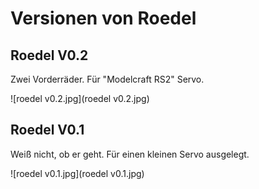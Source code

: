 Versionen von Roedel
====================


Roedel V0.2
-----------

Zwei Vorderräder. Für "Modelcraft RS2" Servo.

![roedel v0.2.jpg](roedel v0.2.jpg)

Roedel V0.1
-----------

Weiß nicht, ob er geht. Für einen kleinen Servo ausgelegt.

![roedel v0.1.jpg](roedel v0.1.jpg)


